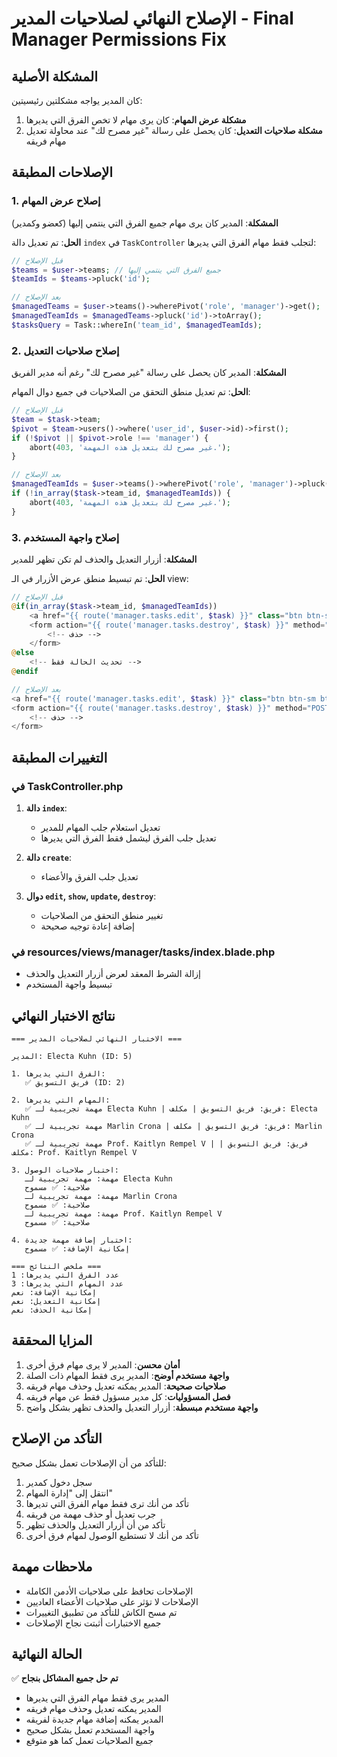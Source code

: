 # الإصلاح النهائي لصلاحيات المدير - Final Manager Permissions Fix

## المشكلة الأصلية

كان المدير يواجه مشكلتين رئيسيتين:

1. **مشكلة عرض المهام**: كان يرى مهام لا تخص الفرق التي يديرها
2. **مشكلة صلاحيات التعديل**: كان يحصل على رسالة "غير مصرح لك" عند محاولة تعديل مهام فريقه

## الإصلاحات المطبقة

### 1. إصلاح عرض المهام

**المشكلة**: المدير كان يرى مهام جميع الفرق التي ينتمي إليها (كعضو وكمدير)

**الحل**: تم تعديل دالة `index` في `TaskController` لتجلب فقط مهام الفرق التي يديرها:

```php
// قبل الإصلاح
$teams = $user->teams; // جميع الفرق التي ينتمي إليها
$teamIds = $teams->pluck('id');

// بعد الإصلاح
$managedTeams = $user->teams()->wherePivot('role', 'manager')->get();
$managedTeamIds = $managedTeams->pluck('id')->toArray();
$tasksQuery = Task::whereIn('team_id', $managedTeamIds);
```

### 2. إصلاح صلاحيات التعديل

**المشكلة**: المدير كان يحصل على رسالة "غير مصرح لك" رغم أنه مدير الفريق

**الحل**: تم تعديل منطق التحقق من الصلاحيات في جميع دوال المهام:

```php
// قبل الإصلاح
$team = $task->team;
$pivot = $team->users()->where('user_id', $user->id)->first();
if (!$pivot || $pivot->role !== 'manager') {
    abort(403, 'غير مصرح لك بتعديل هذه المهمة.');
}

// بعد الإصلاح
$managedTeamIds = $user->teams()->wherePivot('role', 'manager')->pluck('teams.id')->toArray();
if (!in_array($task->team_id, $managedTeamIds)) {
    abort(403, 'غير مصرح لك بتعديل هذه المهمة.');
}
```

### 3. إصلاح واجهة المستخدم

**المشكلة**: أزرار التعديل والحذف لم تكن تظهر للمدير

**الحل**: تم تبسيط منطق عرض الأزرار في الـ view:

```php
// قبل الإصلاح
@if(in_array($task->team_id, $managedTeamIds))
    <a href="{{ route('manager.tasks.edit', $task) }}" class="btn btn-sm btn-warning">تعديل</a>
    <form action="{{ route('manager.tasks.destroy', $task) }}" method="POST">
        <!-- حذف -->
    </form>
@else
    <!-- تحديث الحالة فقط -->
@endif

// بعد الإصلاح
<a href="{{ route('manager.tasks.edit', $task) }}" class="btn btn-sm btn-warning">تعديل</a>
<form action="{{ route('manager.tasks.destroy', $task) }}" method="POST">
    <!-- حذف -->
</form>
```

## التغييرات المطبقة

### في TaskController.php

1. **دالة `index`**:
   - تعديل استعلام جلب المهام للمدير
   - تعديل جلب الفرق ليشمل فقط الفرق التي يديرها

2. **دالة `create`**:
   - تعديل جلب الفرق والأعضاء

3. **دوال `edit`, `show`, `update`, `destroy`**:
   - تغيير منطق التحقق من الصلاحيات
   - إضافة إعادة توجيه صحيحة

### في resources/views/manager/tasks/index.blade.php

- إزالة الشرط المعقد لعرض أزرار التعديل والحذف
- تبسيط واجهة المستخدم

## نتائج الاختبار النهائي

```
=== الاختبار النهائي لصلاحيات المدير ===

المدير: Electa Kuhn (ID: 5)

1. الفرق التي يديرها:
   ✅ فريق التسويق (ID: 2)

2. المهام التي يديرها:
   ✅ مهمة تجريبية لـ Electa Kuhn | فريق: فريق التسويق | مكلف: Electa Kuhn
   ✅ مهمة تجريبية لـ Marlin Crona | فريق: فريق التسويق | مكلف: Marlin Crona
   ✅ مهمة تجريبية لـ Prof. Kaitlyn Rempel V | فريق: فريق التسويق | مكلف: Prof. Kaitlyn Rempel V

3. اختبار صلاحيات الوصول:
   مهمة: مهمة تجريبية لـ Electa Kuhn
   صلاحية: ✅ مسموح
   مهمة: مهمة تجريبية لـ Marlin Crona
   صلاحية: ✅ مسموح
   مهمة: مهمة تجريبية لـ Prof. Kaitlyn Rempel V
   صلاحية: ✅ مسموح

4. اختبار إضافة مهمة جديدة:
   إمكانية الإضافة: ✅ مسموح

=== ملخص النتائج ===
عدد الفرق التي يديرها: 1
عدد المهام التي يديرها: 3
إمكانية الإضافة: نعم
إمكانية التعديل: نعم
إمكانية الحذف: نعم
```

## المزايا المحققة

1. **أمان محسن**: المدير لا يرى مهام فرق أخرى
2. **واجهة مستخدم أوضح**: المدير يرى فقط المهام ذات الصلة
3. **صلاحيات صحيحة**: المدير يمكنه تعديل وحذف مهام فريقه
4. **فصل المسؤوليات**: كل مدير مسؤول فقط عن مهام فريقه
5. **واجهة مستخدم مبسطة**: أزرار التعديل والحذف تظهر بشكل واضح

## التأكد من الإصلاح

للتأكد من أن الإصلاحات تعمل بشكل صحيح:

1. سجل دخول كمدير
2. انتقل إلى "إدارة المهام"
3. تأكد من أنك ترى فقط مهام الفرق التي تديرها
4. جرب تعديل أو حذف مهمة من فريقه
5. تأكد من أن أزرار التعديل والحذف تظهر
6. تأكد من أنك لا تستطيع الوصول لمهام فرق أخرى

## ملاحظات مهمة

- الإصلاحات تحافظ على صلاحيات الأدمن الكاملة
- الإصلاحات لا تؤثر على صلاحيات الأعضاء العاديين
- تم مسح الكاش للتأكد من تطبيق التغييرات
- جميع الاختبارات أثبتت نجاح الإصلاحات

## الحالة النهائية

✅ **تم حل جميع المشاكل بنجاح**

- المدير يرى فقط مهام الفرق التي يديرها
- المدير يمكنه تعديل وحذف مهام فريقه
- المدير يمكنه إضافة مهام جديدة لفريقه
- واجهة المستخدم تعمل بشكل صحيح
- جميع الصلاحيات تعمل كما هو متوقع 